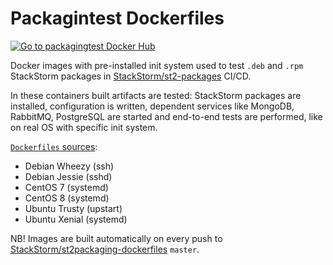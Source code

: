 # Packagintest Dockerfiles
[![Go to packagingtest Docker Hub](https://img.shields.io/badge/Docker%20Hub-packagingtest-blue.svg)](https://hub.docker.com/r/stackstorm/packagingtest/)

Docker images with pre-installed init system used to test `.deb` and `.rpm` StackStorm packages in [StackStorm/st2-packages](https://github.com/StackStorm/st2-packages/blob/master/docker-compose.circle.yml) CI/CD.

In these containers built artifacts are tested: StackStorm packages are installed, configuration is written, dependent services like MongoDB, RabbitMQ, PostgreSQL are started and end-to-end tests are performed, like on real OS with specific init system.

[`Dockerfiles` sources](https://github.com/StackStorm/st2packaging-dockerfiles/blob/master/packagingtest):
- Debian Wheezy (ssh)
- Debian Jessie (sshd)
- CentOS 7 (systemd)
- CentOS 8 (systemd)
- Ubuntu Trusty (upstart)
- Ubuntu Xenial (systemd)

NB!
Images are built automatically on every push to [StackStorm/st2packaging-dockerfiles](https://github.com/StackStorm/st2packaging-dockerfiles/) `master`.
